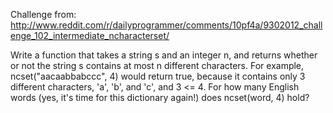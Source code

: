 Challenge from: http://www.reddit.com/r/dailyprogrammer/comments/10pf4a/9302012_challenge_102_intermediate_ncharacterset/

Write a function that takes a string s and an integer n, and returns whether or not the string s contains at most n different characters.
For example, ncset("aacaabbabccc", 4) would return true, because it contains only 3 different characters, 'a', 'b', and 'c', and 3 <= 4.
For how many English words (yes, it's time for this dictionary again!) does ncset(word, 4) hold?